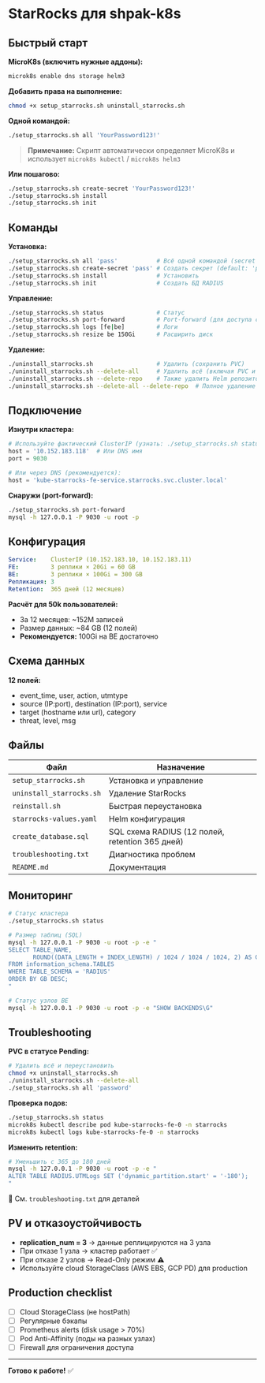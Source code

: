 # StarRocks для shpak-k8s

## Быстрый старт

**MicroK8s (включить нужные аддоны):**
```bash
microk8s enable dns storage helm3
```

**Добавить права на выполнение:**
```bash
chmod +x setup_starrocks.sh uninstall_starrocks.sh
```

**Одной командой:**
```bash
./setup_starrocks.sh all 'YourPassword123!'
```

> **Примечание:** Скрипт автоматически определяет MicroK8s и использует `microk8s kubectl` / `microk8s helm3`

**Или пошагово:**
```bash
./setup_starrocks.sh create-secret 'YourPassword123!'
./setup_starrocks.sh install
./setup_starrocks.sh init
```

## Команды

**Установка:**
```bash
./setup_starrocks.sh all 'pass'           # Всё одной командой (secret + install + init)
./setup_starrocks.sh create-secret 'pass' # Создать секрет (default: 'password')
./setup_starrocks.sh install              # Установить
./setup_starrocks.sh init                 # Создать БД RADIUS
```

**Управление:**
```bash
./setup_starrocks.sh status               # Статус
./setup_starrocks.sh port-forward         # Port-forward (для доступа снаружи)
./setup_starrocks.sh logs [fe|be]         # Логи
./setup_starrocks.sh resize be 150Gi      # Расширить диск
```

**Удаление:**
```bash
./uninstall_starrocks.sh                  # Удалить (сохранить PVC)
./uninstall_starrocks.sh --delete-all     # Удалить всё (включая PVC и namespace)
./uninstall_starrocks.sh --delete-repo    # Также удалить Helm репозиторий
./uninstall_starrocks.sh --delete-all --delete-repo  # Полное удаление
```

## Подключение

**Изнутри кластера:**
```python
# Используйте фактический ClusterIP (узнать: ./setup_starrocks.sh status)
host = '10.152.183.118'  # Или DNS имя
port = 9030

# Или через DNS (рекомендуется):
host = 'kube-starrocks-fe-service.starrocks.svc.cluster.local'
```

**Снаружи (port-forward):**
```bash
./setup_starrocks.sh port-forward
mysql -h 127.0.0.1 -P 9030 -u root -p
```

## Конфигурация

```yaml
Service:    ClusterIP (10.152.183.10, 10.152.183.11)
FE:         3 реплики × 20Gi = 60 GB
BE:         3 реплики × 100Gi = 300 GB
Репликация: 3
Retention:  365 дней (12 месяцев)
```

**Расчёт для 50k пользователей:**
- За 12 месяцев: ~152M записей
- Размер данных: ~84 GB (12 полей)
- **Рекомендуется:** 100Gi на BE достаточно

## Схема данных

**12 полей:**
- event_time, user, action, utmtype
- source (IP:port), destination (IP:port), service
- target (hostname или url), category
- threat, level, msg

## Файлы

| Файл | Назначение |
|------|------------|
| `setup_starrocks.sh` | Установка и управление |
| `uninstall_starrocks.sh` | Удаление StarRocks |
| `reinstall.sh` | Быстрая переустановка |
| `starrocks-values.yaml` | Helm конфигурация |
| `create_database.sql` | SQL схема RADIUS (12 полей, retention 365 дней) |
| `troubleshooting.txt` | Диагностика проблем |
| `README.md` | Документация |

## Мониторинг

```bash
# Статус кластера
./setup_starrocks.sh status

# Размер таблиц (SQL)
mysql -h 127.0.0.1 -P 9030 -u root -p -e "
SELECT TABLE_NAME, 
       ROUND((DATA_LENGTH + INDEX_LENGTH) / 1024 / 1024 / 1024, 2) AS GB
FROM information_schema.TABLES 
WHERE TABLE_SCHEMA = 'RADIUS'
ORDER BY GB DESC;
"

# Статус узлов BE
mysql -h 127.0.0.1 -P 9030 -u root -p -e "SHOW BACKENDS\G"
```

## Troubleshooting

**PVC в статусе Pending:**
```bash
# Удалить всё и переустановить
chmod +x uninstall_starrocks.sh
./uninstall_starrocks.sh --delete-all
./setup_starrocks.sh all 'password'
```

**Проверка подов:**
```bash
./setup_starrocks.sh status
microk8s kubectl describe pod kube-starrocks-fe-0 -n starrocks
microk8s kubectl logs kube-starrocks-fe-0 -n starrocks
```

**Изменить retention:**
```bash
# Уменьшить с 365 до 180 дней
mysql -h 127.0.0.1 -P 9030 -u root -p -e "
ALTER TABLE RADIUS.UTMLogs SET ('dynamic_partition.start' = '-180');
"
```

📖 См. `troubleshooting.txt` для деталей

## PV и отказоустойчивость

- **replication_num = 3** → данные реплицируются на 3 узла
- При отказе 1 узла → кластер работает ✅
- При отказе 2 узлов → Read-Only режим ⚠️
- Используйте cloud StorageClass (AWS EBS, GCP PD) для production

## Production checklist

- [ ] Cloud StorageClass (не hostPath)
- [ ] Регулярные бэкапы
- [ ] Prometheus alerts (disk usage > 70%)
- [ ] Pod Anti-Affinity (поды на разных узлах)
- [ ] Firewall для ограничения доступа

---

**Готово к работе!** ✅
